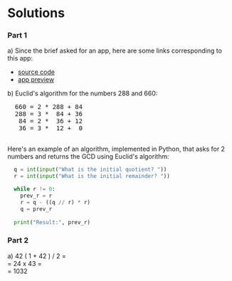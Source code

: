 # Solutions

### Part 1
  a) Since the brief asked for an app, here are some links corresponding to this app:
  
  - [source code](https://github.com/vas16290487/Maths-for-Computing/blob/Maths-Changes/A1%20-%20LCM%20Calculator%20Hot%20Dogs.html)
  - [app preview](https://htmlpreview.github.io/?https://github.com/vas16290487/Maths-for-Computing/blob/Maths-Changes/A1%20-%20LCM%20Calculator%20Hot%20Dogs.html)
  
  b) Euclid's algorithm for the numbers 288 and 660:
  <pre>
  660 = 2 * 288 + 84
  288 = 3 *  84 + 36
   84 = 2 *  36 + 12
   36 = 3 *  12 +  0
  </pre>
  
  Here's an example of an algorithm, implemented in Python, that asks for 2 numbers and returns the GCD using Euclid's algorithm:
  ```python
    q = int(input("What is the initial quotient? "))
    r = int(input("What is the initial remainder? "))

    while r != 0:
      prev_r = r
      r = q - ((q // r) * r)
      q = prev_r
    
    print("Result:", prev_r)
  ```
  
### Part 2
  a) 42 ( 1 + 42 ) / 2 =  
   = 24 x 43 =  
   = 1032  
